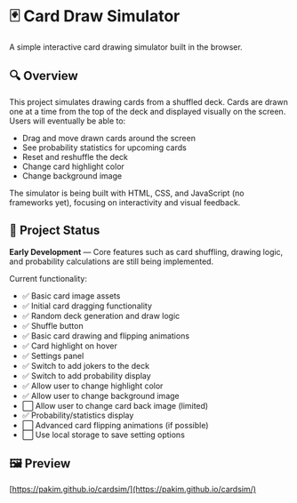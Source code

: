 # 🃏 Card Draw Simulator

A simple interactive card drawing simulator built in the browser.

## 🔍 Overview

This project simulates drawing cards from a shuffled deck. Cards are drawn one at a time from the top of the deck and displayed visually on the screen. Users will eventually be able to:

- Drag and move drawn cards around the screen
- See probability statistics for upcoming cards
- Reset and reshuffle the deck
- Change card highlight color
- Change background image

The simulator is being built with HTML, CSS, and JavaScript (no frameworks yet), focusing on interactivity and visual feedback.

## 🚧 Project Status

**Early Development** — Core features such as card shuffling, drawing logic, and probability calculations are still being implemented.

Current functionality:
- ✅ Basic card image assets
- ✅ Initial card dragging functionality
- ✅ Random deck generation and draw logic
- ✅ Shuffle button
- ✅ Basic card drawing and flipping animations
- ✅ Card highlight on hover
- ✅ Settings panel
- ✅ Switch to add jokers to the deck
- ✅ Switch to add probability display
- ✅ Allow user to change highlight color
- ✅ Allow user to change background image
- ⬜ Allow user to change card back image (limited)
- ✅ Probability/statistics display
- ⬜ Advanced card flipping animations (if possible)
- ⬜ Use local storage to save setting options

## 🖼️ Preview

[https://pakim.github.io/cardsim/](https://pakim.github.io/cardsim/)


